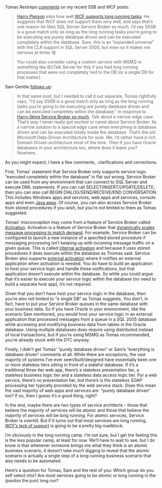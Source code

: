 Tomas Restrepo
[comments](http://www.winterdom.com/weblog/2006/10/29/WCFAndDuplexChannels.aspx)
on my recent SSB and WCF posts:

> [Harry
> Pierson](http://www.winterdom.com/weblog/ct.ashx?id=d948c914-95e1-4fe1-ba48-392fd6468be7&url=http%3a%2f%2fdevhawk.net%2f)
> asks how well [WCF supports long running
> tasks](http://www.winterdom.com/weblog/ct.ashx?id=d948c914-95e1-4fe1-ba48-392fd6468be7&url=http%3a%2f%2fdevhawk.net%2f2006%2f10%2f29%2fIs%2bWCF%2bQuotStraightforwardquot%2bFor%2bLong%2bRunning%2bTasks.aspx).
> He suggests that WCF does not support them very well, and says that’s
> one reason he likes SQL Server Service Broker so much. I’d say SSSB is
> a good match only as long as the long running tasks you’re going to be
> executing are purely database driven and can be executed completely
> within the database. Sure, this is an “expanded universe” with the CLR
> support in SQL Server 2005, but even so it makes me nervous at times
> :smile:
>
> You could also consider using a custom service with MSMQ or something
> like BizTalk Server for this if you had long running processes that
> were not completely tied to the DB (or a single DB for that matter).

Sam Gentile [follows
up](http://feeds.feedburner.com/~r/SamGentile/~3/43478464/New-and-Notable-118.aspx):

> In that same post, but I needed to call it out separate, Tomas
> rightfully says, “I’d say SSSB is a good match only as long as the
> long running tasks you’re going to be executing are purely database
> driven and can be executed completely within the database,” in
> response to [Harry liking Service Broker so
> much](http://devhawk.net/2006/10/28/is-wcf-straightforward-for-long-running-tasks/).
> Talk about a narrow edge case. That’s way I never really got excited
> or cared about Service Broker. Its a narrow solution to a special edge
> case when everything is database driven and can be executed totally
> inside the database. That’s the old Microsoft Data-Driven Architecture
> for sure. Me, I’d rather have a rich Domain-Driven architecture most
> of the time. Then if you have Oracle databases in your architecture
> too, where does it leave you? Nowhere.

As you might expect, I have a few comments,  clarifications and
corrections.

First, Tomas’ statement that Service Broker only supports service logic
“executed completely within the database” in flat out wrong. Service
Broker can be used from any environment that can connect to SQL Server
and execute DML statements. If you can call SELECT/INSERT/UPDATE/DELETE,
then you can also call BEGIN DIALOG/SEND/RECEIVE/END CONVERSATION. This
includes Windows apps and services, web apps and services, console apps
and even [Java apps](http://msdn.microsoft.com/data/ref/jdbc/). Of
course, you can also access Service Broker from stored procedures if you
wish, but you’re not limited to them as Tomas suggested.

Tomas’ misconception may come from a feature of Service Broker called
[Activation](http://msdn2.microsoft.com/en-us/library/ms171617.aspx).
Activation is a feature of Service Broker that [dynamically scales
message processing to match
demand](http://msdn2.microsoft.com/en-us/library/ms171601.aspx). For
example, Service Broker can be configured to launch a new instance of a
specified stored procedure if messaging processing isn’t keeping up with
incoming message traffic on a given queue. This is called [internal
activation](http://msdn2.microsoft.com/en-us/library/ms171585.aspx) and
because it uses stored procedures it does execute within the database as
Thomas said. Service Broker also supports [external
activation](http://msdn2.microsoft.com/en-us/library/ms171581.aspx) where
it notifies an external application when activation is needed. You do
have to build an application to host your service logic and handle these
notifications, but that application doesn’t execute within the
database. So while you could argue that it’s easier to execute your
service logic within the database (no need to build a separate host
app), it’s not required.

Given that you don’t have host your service logic in the database, then
you’re also not limited to “a single DB” as Tomas suggests. You don’t,
in fact, have to put your Service Broker queues in the same database
with your business data. So if you have Oracle in your environment, like
the scenario Sam mentioned, you would host your service logic in an
external application that processed messages from a queue in a SQL 2005
database while accessing and modifying business data from tables in the
Oracle database. Using multiple databases does require using distributed
instead of local transactions, but if you’re using MSMQ as Tomas
recommended, you’re already stuck with the DTC anyway.

Finally, I didn’t get Tomas’ “purely database driven” or Sam’s
“everything is database driven” comments at all. While there are
exceptions, the vast majority of systems I’ve ever seen/built/designed
have essentially been one or more stateless tiers sitting in front of a
stateful database. If it’s a traditional three tier web app, there’s a
stateless presentation tier, a stateless business logic tier and a
stateless data access logic tier. For a web service, there’s no
presentation tier, but there’s is the stateless SOAP processing tier
typically provided by the web service stack. Does this mean the vast
majority of web apps and services are  “purely database driven” too? If
so, then I guess it’s a good thing, right?

In the end, maybe there are two types of service architects – those that
believe the majority of services will be atomic and those that believe
the majority of services will be long running. For atomic services,
Service Broker is overkill. But if it turns out that most services are
long running, [WCF’s lack of
support](http://devhawk.net/2006/10/28/is-wcf-straightforward-for-long-running-tasks/)
is going to be a pretty big roadblock.

I’m obviously in the long running camp. I’m not sure, but I get the
feeling this is the less popular camp, at least for now. We’ll have to
wait to see, but I do know is that whenever someone brings me what they
think is an atomic business scenario, it doesn’t take much digging to
reveal that the atomic scenario is actually a single step of a long
running business scenario that also needs to be automated.

Here’s a question for Tomas, Sam and the rest of you: Which group do you
self select into? Are most services going to be atomic or long running
in the (pardon the pun) long run?
